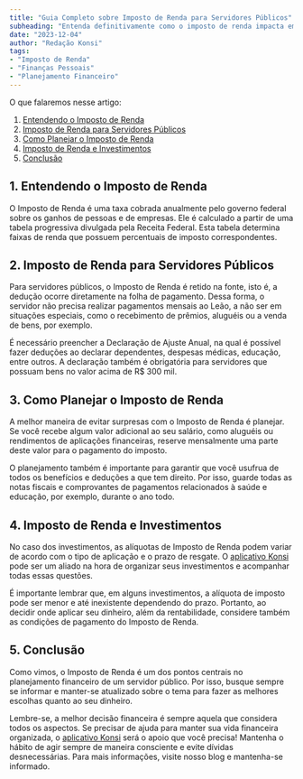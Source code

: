 ```yaml
---
title: "Guia Completo sobre Imposto de Renda para Servidores Públicos"
subheading: "Entenda definitivamente como o imposto de renda impacta em seu salário e em seus investimentos"
date: "2023-12-04"
author: "Redação Konsi"
tags:
- "Imposto de Renda"
- "Finanças Pessoais"
- "Planejamento Financeiro"
---
```


O que falaremos nesse artigo:

1. [Entendendo o Imposto de Renda](#1-entendendo-o-imposto-de-renda)
2. [Imposto de Renda para Servidores Públicos](#2-imposto-de-renda-para-servidores-publicos)
3. [Como Planejar o Imposto de Renda](#3-como-planejar-o-imposto-de-renda)
4. [Imposto de Renda e Investimentos](#4-imposto-de-renda-e-investimentos)
5. [Conclusão](#5-conclusao)

## 1. Entendendo o Imposto de Renda

O Imposto de Renda é uma taxa cobrada anualmente pelo governo federal sobre os ganhos de pessoas e de empresas. Ele é calculado a partir de uma tabela progressiva divulgada pela Receita Federal. Esta tabela determina faixas de renda que possuem percentuais de imposto correspondentes.

## 2. Imposto de Renda para Servidores Públicos

Para servidores públicos, o Imposto de Renda é retido na fonte, isto é, a dedução ocorre diretamente na folha de pagamento. Dessa forma, o servidor não precisa realizar pagamentos mensais ao Leão, a não ser em situações especiais, como o recebimento de prêmios, aluguéis ou a venda de bens, por exemplo.

É necessário preencher a Declaração de Ajuste Anual, na qual é possível fazer deduções ao declarar dependentes, despesas médicas, educação, entre outros. A declaração também é obrigatória para servidores que possuam bens no valor acima de R$ 300 mil.

## 3. Como Planejar o Imposto de Renda

A melhor maneira de evitar surpresas com o Imposto de Renda é planejar. Se você recebe algum valor adicional ao seu salário, como aluguéis ou rendimentos de aplicações financeiras, reserve mensalmente uma parte deste valor para o pagamento do imposto.

O planejamento também é importante para garantir que você usufrua de todos os benefícios e deduções a que tem direito. Por isso, guarde todas as notas fiscais e comprovantes de pagamentos relacionados à saúde e educação, por exemplo, durante o ano todo.

## 4. Imposto de Renda e Investimentos

No caso dos investimentos, as alíquotas de Imposto de Renda podem variar de acordo com o tipo de aplicação e o prazo de resgate. O [aplicativo Konsi](konsi.com.br/app) pode ser um aliado na hora de organizar seus investimentos e acompanhar todas essas questões.

É importante lembrar que, em alguns investimentos, a alíquota de imposto pode ser menor e até inexistente dependendo do prazo. Portanto, ao decidir onde aplicar seu dinheiro, além da rentabilidade, considere também as condições de pagamento do Imposto de Renda.

## 5. Conclusão

Como vimos, o Imposto de Renda é um dos pontos centrais no planejamento financeiro de um servidor público. Por isso, busque sempre se informar e manter-se atualizado sobre o tema para fazer as melhores escolhas quanto ao seu dinheiro.
   
Lembre-se, a melhor decisão financeira é sempre aquela que considera todos os aspectos. Se precisar de ajuda para manter sua vida financeira organizada, o [aplicativo Konsi](konsi.com.br/download-app) será o apoio que você precisa! Mantenha o hábito de agir sempre de maneira consciente e evite dívidas desnecessárias. Para mais informações, visite nosso blog e mantenha-se informado.


